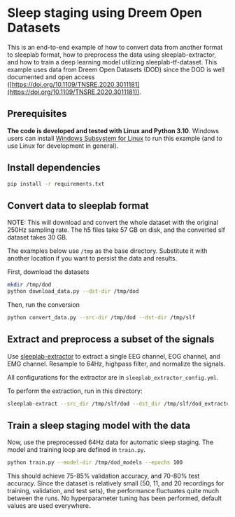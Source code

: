 # Sleep staging using Dreem Open Datasets

This is an end-to-end example of how to convert data from another format to sleeplab format, how to preprocess the data using sleeplab-extractor, and how to train a deep learning model utilizing sleeplab-tf-dataset. This example uses data from Dreem Open Datasets (DOD) since the DOD is well documented and open access ([https://doi.org/10.1109/TNSRE.2020.3011181](https://doi.org/10.1109/TNSRE.2020.3011181)).

## Prerequisites

 **The code is developed and tested with Linux and Python 3.10**. Windows users can install [Windows Subsystem for Linux](https://learn.microsoft.com/en-us/windows/wsl/install) to run this example (and to use Linux for development in general).

## Install dependencies

```bash
pip install -r requirements.txt
```

## Convert data to sleeplab format

NOTE: This will download and convert the whole dataset with the original 250Hz sampling rate. The h5 files take 57 GB on disk, and the converted slf dataset takes 30 GB.

The examples below use `/tmp` as the base directory. Substitute it with another location if you want to persist the data and results.

First, download the datasets
```bash
mkdir /tmp/dod
python download_data.py --dst-dir /tmp/dod
```

Then, run the conversion
```bash
python convert_data.py --src-dir /tmp/dod --dst-dir /tmp/slf
```

## Extract and preprocess a subset of the signals

Use [sleeplab-extractor](https://github.com/UEF-SmartSleepLab/sleeplab-extractor) to extract a single EEG channel, EOG channel, and EMG channel. Resample to 64Hz, highpass filter, and normalize the signals.

All configurations for the extractor are in `sleeplab_extractor_config.yml`.

To perform the extraction, run in this directory:
```bash
sleeplab-extract --src_dir /tmp/slf/dod --dst_dir /tmp/slf/dod_extracted --config_path ./sleeplab_extractor_config.yml
```

## Train a sleep staging model with the data

Now, use the preprocessed 64Hz data for automatic sleep staging. The model and training loop are defined in `train.py`.

```bash
python train.py --model-dir /tmp/dod_models --epochs 100
```

This should achieve 75-85% validation accuracy, and 70-80% test accuracy. Since the dataset is relatively small (50, 11, and 20 recordings for training, validation, and test sets), the performance fluctuates quite much between the runs. No hyperparameter tuning has been performed, default values are used everywhere.
